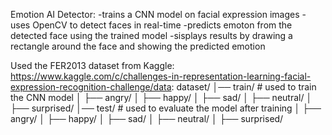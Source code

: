 Emotion AI Detector:
-trains a CNN model on facial expression images
-uses OpenCV to detect faces in real-time
-predicts emoton from the detected face using the trained model
-sisplays results by drawing a rectangle around the face and showing the predicted emotion

Used the FER2013 dataset from Kaggle: https://www.kaggle.com/c/challenges-in-representation-learning-facial-expression-recognition-challenge/data:
dataset/
│── train/            # used to train the CNN model
│   ├── angry/
│   ├── happy/
│   ├── sad/
│   ├── neutral/
│   ├── surprised/
│── test/             # used to evaluate the model after training
│   ├── angry/
│   ├── happy/
│   ├── sad/
│   ├── neutral/
│   ├── surprised/

